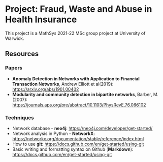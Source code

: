 # Project: Fraud, Waste and Abuse in Health Insurance
This project is a MathSys 2021-22 MSc group project at University of Warwick.

## Resources
### Papers
- **Anomaly Detection in Networks with Application to Financial Transaction Networks**, Andrew Elliott et al(2019): https://arxiv.org/abs/1901.00402
- **Modularity and community detection in bipartite networks**, Barber, M. (2007): https://journals.aps.org/pre/abstract/10.1103/PhysRevE.76.066102

### Techniques
- Network database - **neo4j**: https://neo4j.com/developer/get-started/
- Network analysis in Python - **NetworkX**: https://networkx.org/documentation/stable/reference/index.html
- How to use **git**: https://docs.github.com/en/get-started/using-git
- Basic writing and formatting syntax on Github (**Markdown**): https://docs.github.com/en/get-started/using-git
